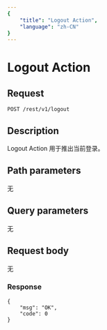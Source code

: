 ```yaml
---
{
    "title": "Logout Action",
    "language": "zh-CN"
}
---
```


<!-- 
Licensed to the Apache Software Foundation (ASF) under one
or more contributor license agreements.  See the NOTICE file
distributed with this work for additional information
regarding copyright ownership.  The ASF licenses this file
to you under the Apache License, Version 2.0 (the
"License"); you may not use this file except in compliance
with the License.  You may obtain a copy of the License at

  http://www.apache.org/licenses/LICENSE-2.0

Unless required by applicable law or agreed to in writing,
software distributed under the License is distributed on an
"AS IS" BASIS, WITHOUT WARRANTIES OR CONDITIONS OF ANY
KIND, either express or implied.  See the License for the
specific language governing permissions and limitations
under the License.
-->

# Logout Action


## Request

```
POST /rest/v1/logout
```

## Description

Logout Action 用于推出当前登录。
    
## Path parameters

无

## Query parameters

无

## Request body

无

### Response

```
{
	"msg": "OK",
	"code": 0
}
```
